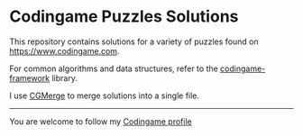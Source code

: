 # Codingame Puzzles Solutions

This repository contains solutions for a variety of puzzles found on https://www.codingame.com.

For common algorithms and data structures, refer to the [codingame-framework](https://github.com/mrsombre/codingame-framework) library.

I use [CGMerge](https://github.com/mrsombre/codingame-golang-merger) to merge solutions into a single file.

---
You are welcome to follow my [Codingame profile](https://www.codingame.com/profile/9dd9f9f38412d78eaf21718bf6e87ca0626964)
